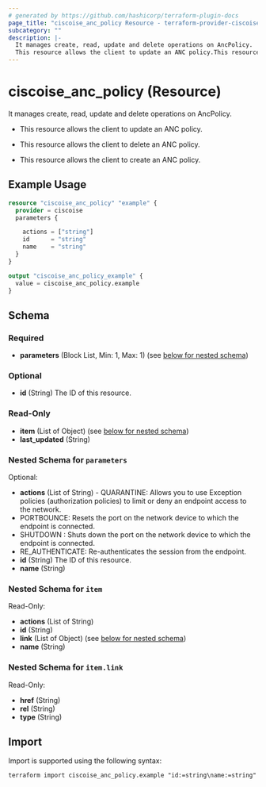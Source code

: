 ```yaml
---
# generated by https://github.com/hashicorp/terraform-plugin-docs
page_title: "ciscoise_anc_policy Resource - terraform-provider-ciscoise"
subcategory: ""
description: |-
  It manages create, read, update and delete operations on AncPolicy.
  This resource allows the client to update an ANC policy.This resource allows the client to delete an ANC policy.This resource allows the client to create an ANC policy.
---
```


# ciscoise_anc_policy (Resource)

It manages create, read, update and delete operations on AncPolicy.

- This resource allows the client to update an ANC policy.

- This resource allows the client to delete an ANC policy.

- This resource allows the client to create an ANC policy.

## Example Usage

```terraform
resource "ciscoise_anc_policy" "example" {
  provider = ciscoise
  parameters {

    actions = ["string"]
    id      = "string"
    name    = "string"
  }
}

output "ciscoise_anc_policy_example" {
  value = ciscoise_anc_policy.example
}
```

<!-- schema generated by tfplugindocs -->
## Schema

### Required

- **parameters** (Block List, Min: 1, Max: 1) (see [below for nested schema](#nestedblock--parameters))

### Optional

- **id** (String) The ID of this resource.

### Read-Only

- **item** (List of Object) (see [below for nested schema](#nestedatt--item))
- **last_updated** (String)

<a id="nestedblock--parameters"></a>
### Nested Schema for `parameters`

Optional:

- **actions** (List of String) - QUARANTINE: Allows you to use Exception policies (authorization policies) to limit or deny an endpoint access to the network.
- PORTBOUNCE: Resets the port on the network device to which the endpoint is connected.
- SHUTDOWN : Shuts down the port on the network device to which the endpoint is connected.
- RE_AUTHENTICATE: Re-authenticates the session from the endpoint.
- **id** (String) The ID of this resource.
- **name** (String)


<a id="nestedatt--item"></a>
### Nested Schema for `item`

Read-Only:

- **actions** (List of String)
- **id** (String)
- **link** (List of Object) (see [below for nested schema](#nestedobjatt--item--link))
- **name** (String)

<a id="nestedobjatt--item--link"></a>
### Nested Schema for `item.link`

Read-Only:

- **href** (String)
- **rel** (String)
- **type** (String)

## Import

Import is supported using the following syntax:

```shell
terraform import ciscoise_anc_policy.example "id:=string\name:=string"
```
